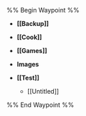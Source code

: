 
%% Begin Waypoint %%
- **[[Backup]]**
- **[[Cook]]**
- **[[Games]]**
- **Images**

- **[[Test]]**
	- [[Untitled]]

%% End Waypoint %%
